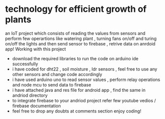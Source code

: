 # technology for efficient growth of plants
 an IoT project which consists of reading the values from sensors and perform few operartions like watering plant , turning fans on/off and turing on/off the lights and then send sensor to firebase , retrive data on anrdoid app!
 Working with this project
 - download the required libraries to run the code on arduino ide successfully
 - i have coded for dht22 , soil moisture , ldr sensors , feel free to use any other sensors and change code accordingly
 - i have used arduino uno to read sensor values , perform relay operations and node mcu to send data to firebase
 - i have attached java and res file for android app , find the same in andriod directory
 - to integrate firebase to your andriod project refer few youtube vedios / firebase documentation 
 - feel free to drop any doubts at comments section
 enjoy coding!


